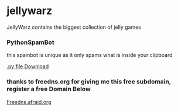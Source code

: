# jellywarz
<html>
  <p>JellyWarz contains the biggest collection of jelly games</p>
  <h3>PythonSpamBot</h3>
  <p>this spambot is unique as it only spams what is inside your clipboard</p>
  <a href="https://github.com/pycommunity30/pycommunity/blob/master/cool%20-%20Copy.py">.py file Download</a>
</html>
<h3> thanks to freedns.org for giving me this free subdomain, register a free Domain Below </h3>
 <a href="https://freedns.afraid.org/">Freedns.afraid.org</a>
